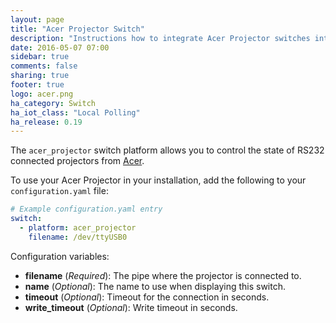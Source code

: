```yaml
---
layout: page
title: "Acer Projector Switch"
description: "Instructions how to integrate Acer Projector switches into Home Assistant."
date: 2016-05-07 07:00
sidebar: true
comments: false
sharing: true
footer: true
logo: acer.png
ha_category: Switch
ha_iot_class: "Local Polling"
ha_release: 0.19
---
```



The `acer_projector` switch platform allows you to control the state of RS232 connected projectors from [Acer](http://www.acer.com).

To use your Acer Projector in your installation, add the following to your `configuration.yaml` file:

```yaml
# Example configuration.yaml entry
switch:
  - platform: acer_projector
    filename: /dev/ttyUSB0
```

Configuration variables:

- **filename** (*Required*): The pipe where the projector is connected to.
- **name** (*Optional*): The name to use when displaying this switch.
- **timeout** (*Optional*): Timeout for the connection in seconds.
- **write_timeout** (*Optional*): Write timeout in seconds.

